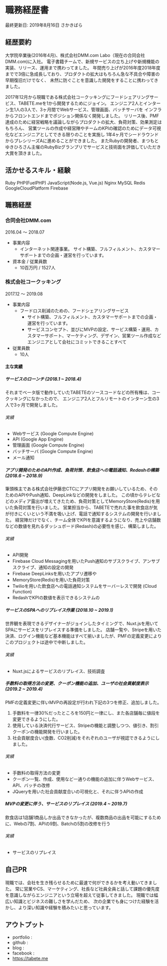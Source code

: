 # 職務経歴書
最終更新日: 2019年8月16日
さかきばら

## 経歴要約
大学院卒業後(2016年4月)、株式会社DMM.com Labo（現在の合同会社DMM.com)に入社。
電子書籍チームで、新規サービスの立ち上げや新規機能の実装、リリース、運用まで携わってました。
年間売り上げが2016年度2018年度までで3倍に急成長しており、プロダクトの拡大はもちろん急な不具合や障害の早期復旧だけでなく、
未然に防ぐことを意識した開発をすることに携わってきました。

2017年12月から現職である株式会社コークッキングにフードシェアリングサービス、TABETE.meを1から開発するためにジョイン。
エンジニア2人とインターン生1人の3人で、3ヶ月間でWebサービス、管理画面、バッチサーバを
インフラからフロントエンドまでポジション関係なく開発しました。
リリース後、PMF達成のために経営戦略を議論しながらプロダクトの拡大、負荷対策、効果測定はもちろん、
営業ツールの作成や経営陣やチームのKPIの確認のためにデータ可視化などエンジニアとしてできる限りのことを実施し
1年4ヶ月でシードラウンドからプレシリーズAに進めることができました。
またRubyの開発者、まつもとゆきひろさん主催のRubyBizグランプリでサービスと技術面を評価していただき大賞を頂きました。

## 活かせるスキル・経験
Ruby
PHP(FuelPHP)
JavaScript(Node.js, Vue.js)
Nginx
MySQL
Redis
GoogleCloudPlatform
Firebase


## 職務経歴
### 合同会社DMM.com
2016.04 〜 2018.07
- 事業内容
  - インターネット関連事業。
  サイト構築、フルフィルメント、カスタマーサポートまでの企画・運営を行っています。
- 資本金 / 従業員数
  - 10百万円 / 1527人


### 株式会社コークッキング
2017.12 〜 2019.08
- 事業内容
  - フードロス削減のための、フードシェアリングサービス
    - サイト構築、フルフィルメント、カスタマーサポートまでの企画・運営を行っています。
    - サービスコンセプト、並びにMVPの設定、サービス構築・運用、カスタマーサポート、マーケティング、デザイン、営業ツール作成などエンジニアとして会社にコミットできることすべて
- 従業員数
  - 10人
#### 主な実績

##### サービスのローンチ (2018.1 ~ 2018.4)
  それまでベータ版で動作していたTABETEのソースコードなどの所有権は、コークッキングになかったので、
  エンジニア2人とフルリモートのインターン生の3人で3ヶ月で開発しました。
###### 実績
  * Webサービス (Google Compute Engine)
  * API (Google App Engine)
  * 管理画面 (Google Compute Engine)
  * バッチサーバ (Google Compute Engine)
  * メール通知

##### アプリ開発のためのAPI作成、負荷対策、飲食店への電話通知、Redashの構築 (2018.6 ~ 2018.9)
  筆頭株主である株式会社伊藤忠CTCにアプリ開発をお願いしているため、そのためのAPIやPush通知、DeepLinkなどの開発をしました。
  この頃からテレビなどのメディア露出が増えてきたため、負荷対策としてMemoryStore(Redis)を用いた負荷対策を行いました。
  営業担当から、TABETEで売れた事を飲食店が気が付きにくいという不満を吸い上げ、電話で通知するシステムの開発を行いました。
  経営陣だけでなく、チーム全体でKPIを意識するようになり、売上や店舗数などの数値を見れるダッシュボード(Redash)の必要性を感じ、構築しました。

###### 実績
  * API開発
  * Firebase Cloud Messagingを用いたPush通知のサブスクライブ、アンサブスクライブ、通知の設定の開発
  * Firebase DeepLinksを用いたアプリ遷移や
  * MemoryStore(Redis)を用いた負荷対策
  * Twilioを用いた飲食店への電話通知システムをサーバーレスで開発 (Cloud Function)
  * RedashでKPIの数値を表示できるシステムの


##### サービスのSPAへのリプレイス作業 (2018.10 ~ 2019.1)
  世界観を表現できるデザイナーがジョインしたタイミングで、Nuxt.jsを用いてSPAにサービスをリプレイスする準備をしました。
  店舗一覧や、Stripeを用いた決済、ログイン機能など基本機能はすべて揃いましたが、PMFの定義変更によりこのプロジェクトは途中で中断しました。

###### 実績
  * Nuxt.jsによるサービスのリプレイス、技術調査

##### 手数料の取得方法の変更、クーポン機能の追加、ユーザの社会貢献度表示 (2019.2 ~ 2019.4)
  PMFの定義変更に伴いMVPの再設定が行われ下記の3つを修正、追加しました。
  1. 手数料を一律30%だったところを150円と一律にし、また各店舗毎に値段を変更できるようにした。
  2. 使用している決済代行サービス、Stripeの機能と調整しつつ、値引き、割引クーポンの機能開発を行いました。
  3. 社会貢献度合い(食数、CO2削減)をそれぞれのユーザが視認できるようにしました。

###### 実績
  * 手数料の取得方法の変更
  * クーポン一覧、作成、使用など一通りの機能の追加に伴うWebサービス、API、バッチの改修
  * JQueryを用いた社会貢献度合いの可視化と、それに伴うAPIの作成

##### MVPの変更に伴う、サービスのリプレイス (2019.4 ~ 2019.7)
  飲食店は1店舗1商品しか出品できなかったが、複数商品の出品を可能にするために、Webの7割、APIの9割、Batchの5割の改修を行う

###### 実績
  * サービスのリプレイス


## 自己PR
現職では、会社を生き残らせるために最速で何ができるかを考え動いてきました。
常に営業やCS、マーケティング、社長など社員全員と話して課題の優先度を意識しながらエンジニアという立場を超えて従事してきました。
現職では幅広い知識とビジネスの難しさを学んだため、
次の企業でも身につけた経験を活かし、より深い知識や経験を積みたいと思っています。


## アウトプット
- portfolio :
- github :
- blog :
- facebook :
- https://tabete.me
